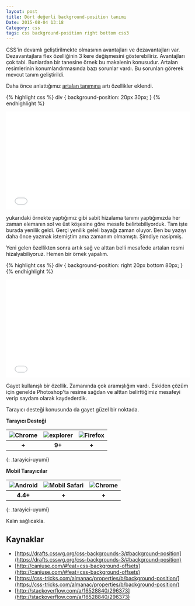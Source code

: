 ```yaml
---
layout: post
title: Dört değerli background-position tanımı
Date: 2015-08-04 13:18
Category: css
tags: css background-position right bottom css3
---
```


CSS'in devamlı geliştirilmekte olmasının avantajları ve dezavantajları var. Dezavantajlara flex özelliğinin 3 kere değişmesini gösterebiliriz. Avantajları çok tabi. Bunlardan bir tanesine örnek bu makalenin konusudur. Artalan resimlerinin konumlandırmasında bazı sorunlar vardı. Bu sorunları görerek mevcut tanım geliştirildi.

Daha önce anlattığımız [artalan tanımına](http://fatihhayrioglu.com/hizli-css-referansi/) artı özellikler eklendi. 

{% highlight css %}
div {
    background-position: 20px 30px;
}
{% endhighlight %}

<iframe height='268' scrolling='no' src='//codepen.io/fatihhayri/embed/jPXgmX/?height=268&theme-id=13521&default-tab=result' frameborder='no' allowtransparency='true' allowfullscreen='true' style='width: 100%;'>See the Pen <a href='http://codepen.io/fatihhayri/pen/jPXgmX/'>jPXgmX</a> by Fatih  (<a href='http://codepen.io/fatihhayri'>@fatihhayri</a>) on <a href='http://codepen.io'>CodePen</a>.
</iframe>

yukarıdaki örnekte yaptığımız gibi sabit hizalama tanımı yaptığımızda her zaman elemanın sol ve üst köşesine göre mesafe belirtebiliyorduk. Tam işte burada yenilik geldi. Gerçi yenilik geleli bayağı zaman oluyor. Ben bu yazıyı daha önce yazmak istemiştim ama zamanım olmamıştı. Şimdiye nasipmiş.

Yeni gelen özellikten sonra artık sağ ve alttan belli mesafede artalan resmi hizalyabiliyoruz. Hemen bir örnek yapalım. 

{% highlight css %}
div {
    background-position: right 20px bottom 80px;
}
{% endhighlight %}

<iframe height='268' scrolling='no' src='//codepen.io/fatihhayri/embed/qdLeXa/?height=268&theme-id=13521&default-tab=result' frameborder='no' allowtransparency='true' allowfullscreen='true' style='width: 100%;'>See the Pen <a href='http://codepen.io/fatihhayri/pen/qdLeXa/'>qdLeXa</a> by Fatih  (<a href='http://codepen.io/fatihhayri'>@fatihhayri</a>) on <a href='http://codepen.io'>CodePen</a>.
</iframe>

Gayet kullanışlı bir özellik. Zamanında çok aramışlığım vardı. Eskiden çözüm için genelde Photoshop'ta resime sağdan ve alttan belirttiğimiz mesafeyi verip saydam olarak kaydederdik.

Tarayıcı desteği konusunda da gayet güzel bir noktada. 

**Tarayıcı Desteği**

|![Chrome][chrome]|![explorer][explorer]|![Firefox][firefox]|
|:-----------------:|:---------------:|:-------------------:|
|**+**|**9+**|**+**|
{: .tarayici-uyumi}

**Mobil Tarayıcılar**

|![Android][android] | ![Mobil Safari][msafari] | ![Chrome][chrome] |
|:------------------------:|:----------------------:|:-------------------:|
|**4.4+**|**+**|**+**|
{: .tarayici-uyumi}

Kalın sağlıcakla.

## Kaynaklar

- [https://drafts.csswg.org/css-backgrounds-3/#background-position](https://drafts.csswg.org/css-backgrounds-3/#background-position)
- [http://caniuse.com/#feat=css-background-offsets](http://caniuse.com/#feat=css-background-offsets)
- [https://css-tricks.com/almanac/properties/b/background-position/](https://css-tricks.com/almanac/properties/b/background-position/)
- [http://stackoverflow.com/a/16528840/296373](http://stackoverflow.com/a/16528840/296373)

[firefox]: http://fatihhayrioglu.com//images/ff.png
[chrome]: http://fatihhayrioglu.com//images/ch.png
[explorer]: http://fatihhayrioglu.com//images/ie.png
[msafari]:http://fatihhayrioglu.com//images/sm.png
[android]:http://fatihhayrioglu.com//images/an.png